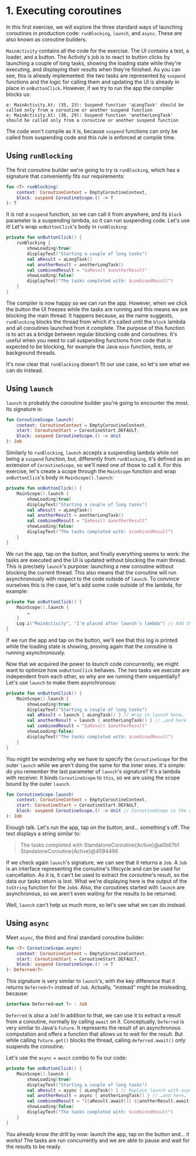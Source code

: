 # 1. Executing coroutines

In this first exercise, we will explore the three standard ways of launching coroutines in production code:
`runBlocking`, `launch`, and `async`. These are also known as coroutine builders.

`MainActivity` contains all the code for the exercise. The UI contains a text, a loader, and a button. The Activity's
job is to react to button clicks by launching a couple of long tasks, showing the loading state while they're executing,
and displaying their results when they're finished. As you can see, this is already implemented: the two tasks are
represented by `suspend` functions and the logic for calling them and updating the UI is already in place
in `onButtonClick`. However, if we try to run the app the compiler blocks us:

```
e: MainActivity.kt: (35, 23): Suspend function 'aLongTask' should be called only from a coroutine or another suspend function
e: MainActivity.kt: (36, 29): Suspend function 'anotherLongTask' should be called only from a coroutine or another suspend function
```

The code won't compile as it is, because `suspend` functions can only be called from suspending code and this rule is
enforced at compile time.

## Using `runBlocking`

The first coroutine builder we're going to try is `runBlocking`, which has a signature that conveniently fits our
requirements:

```kotlin
fun <T> runBlocking(
    context: CoroutineContext = EmptyCoroutineContext,
    block: suspend CoroutineScope.() -> T
): T
```

It is not a `suspend` function, so we can call it from anywhere, and its `block` parameter is a suspending lambda, so it
can run suspending code. Let's use it! Let's wrap `onButtonClick`'s body in `runBlocking`:

```kotlin
private fun onButtonClick() {
    runBlocking {
        showLoading(true)
        displayText("Starting a couple of long tasks")
        val aResult = aLongTask()
        val anotherResult = anotherLongTask()
        val combinedResult = "$aResult $anotherResult"
        showLoading(false)
        displayText("The tasks completed with: $combinedResult")
    }
}
```

The compiler is now happy so we can run the app. However, when we click the button the UI freezes while the tasks are
running and this means we are blocking the main thread. It happens because, as the name suggests, `runBlocking` blocks
the thread from which it's called until the `block` lambda and all coroutines launched from it complete. The purpose of
this function is to act as a bridge between regular blocking code and coroutines. It's useful when you need to call
suspending functions from code that is expected to be blocking, for example the Java `main` function, tests, or
background threads.

It's now clear that `runBlocking` doesn't fit our use case, so let's see what we can do instead.

## Using `launch`

`launch` is probably the coroutine builder you're going to encounter the most. Its signature is:

```kotlin
fun CoroutineScope.launch(
    context: CoroutineContext = EmptyCoroutineContext,
    start: CoroutineStart = CoroutineStart.DEFAULT,
    block: suspend CoroutineScope.() -> Unit
): Job
```

Similarly to `runBlocking`, `launch` accepts a suspending lambda while not being a `suspend` function, but, differently
from `runBlocking`, it's defined as an extension of `CoroutineScope`, so we'll need one of those to call it. For this
exercise, let's create a scope through the `MainScope` function and wrap `onButtonClick`'s body in `MainScope().launch`:

```kotlin
private fun onButtonClick() {
    MainScope().launch {
        showLoading(true)
        displayText("Starting a couple of long tasks")
        val aResult = aLongTask()
        val anotherResult = anotherLongTask()
        val combinedResult = "$aResult $anotherResult"
        showLoading(false)
        displayText("The tasks completed with: $combinedResult")
    }
}
```

We run the app, tap on the button, and finally everything seems to work: the tasks are executed and the UI is updated
without blocking the main thread. This is precisely `launch`'s purpose: launching a new coroutine without blocking the
current thread. This also means that the coroutine will run asynchronously with respect to the code outside of `launch`.
To convince ourselves this is the case, let's add some code outside of the lambda, for example:

```kotlin
private fun onButtonClick() {
    MainScope().launch {
        …
    }
    Log.i("MainActivity", "I'm placed after launch's lambda") // Add this
}
```

If we run the app and tap on the button, we'll see that this log is printed while the loading state is showing, proving
again that the coroutine is running asynchronously.

Now that we acquired the power to _launch_ code concurrently, we might want to optimize how `onButtonClick` behaves. The
two tasks we execute are independent from each other, so why are we running them sequentially? Let's use `launch` to
make them asynchronous:

```kotlin
private fun onButtonClick() {
    MainScope().launch {
        showLoading(true)
        displayText("Starting a couple of long tasks")
        val aResult = launch { aLongTask() } // Wrap in launch here…
        val anotherResult = launch { anotherLongTask() } // …and here
        val combinedResult = "$aResult $anotherResult"
        showLoading(false)
        displayText("The tasks completed with: $combinedResult")
    }
}
```

You might be wondering why we have to specify the `CoroutineScope` for the outer `launch` while we aren't doing the same
for the inner ones. It's simple: do you remember the last parameter of `launch`'s signature? It's a lambda with
receiver. It binds `CoroutineScope` to `this`, so we are using the scope bound by the outer `launch`.

```kotlin
fun CoroutineScope.launch(
    context: CoroutineContext = EmptyCoroutineContext,
    start: CoroutineStart = CoroutineStart.DEFAULT,
    block: suspend CoroutineScope.() -> Unit // CoroutineScope is the receiver 
): Job
```

Enough talk. Let's run the app, tap on the button, and… something's off. The text displays a string similar to:

> The tasks completed with StandaloneCoroutine{Active}@a0b67b1 StandaloneCoroutine{Active}@4594496

If we check again `launch`'s signature, we can see that it returns a `Job`. A `Job` is an interface representing the
coroutine's lifecycle and can be used for cancellation. As it is, it can't be used to extract the coroutine's result, so
the data our tasks return is lost. What we're displaying here is the output of the `toString` function for the `Job`s.
Also, the coroutines started with `launch` are asynchronous, so we aren't even waiting for the results to be returned.

Well, `launch` can't help us much more, so let's see what we can do instead.

## Using `async`

Meet `async`, the third and final standard coroutine builder:

```kotlin
fun <T> CoroutineScope.async(
    context: CoroutineContext = EmptyCoroutineContext,
    start: CoroutineStart = CoroutineStart.DEFAULT,
    block: suspend CoroutineScope.() -> T
): Deferred<T>
```

This signature is very similar to `launch`'s, with the key difference that it returns `Deferred<T>` instead of `Job`.
Actually, "instead" might be misleading, because:

```kotlin
interface Deferred<out T> : Job
```

`Deferred` is _also_ a `Job`! In addition to that, we can use it to extract a result from a coroutine, normally by
calling `await` on it. Conceptually, `Deferred` is very similar to Java's `Future`. It represents the result of an
asynchronous computation and offers a function that allows us to wait for the result. But while calling `future.get()`
blocks the thread, calling `deferred.await()` only suspends the coroutine.

Let's use the `async` + `await` combo to fix our code:

```kotlin
private fun onButtonClick() {
    MainScope().launch {
        showLoading(true)
        displayText("Starting a couple of long tasks")
        val aResult = async { aLongTask() } // Replace launch with async here…
        val anotherResult = async { anotherLongTask() } // …and here…
        val combinedResult = "${aResult.await()} ${anotherResult.await()}" // …and call await on both Deferred 
        showLoading(false)
        displayText("The tasks completed with: $combinedResult")
    }
}
```

You already know the drill by now: launch the app, tap on the button and… it works! The tasks are run concurrently and
we are able to pause and wait for the results to be ready. 
